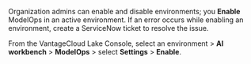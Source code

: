 Organization admins can enable and disable environments; you **Enable** ModelOps in an active environment. If an error occurs while enabling an environment, create a ServiceNow ticket to resolve the issue.

From the VantageCloud Lake Console, select an environment > **AI workbench** > **ModelOps** > select **Settings** > **Enable**.

